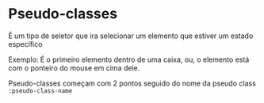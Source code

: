 # Pseudo-classes

É um tipo de seletor que ira selecionar um elemento que estiver um estado específico

Exemplo: É o primeiro elemento dentro de uma caixa, ou, o elemento está com o ponteiro do mouse em cima dele.

Pseudo-classes começam com 2 pontos seguido do nome da pseudo class
`:pseudo-class-name`

